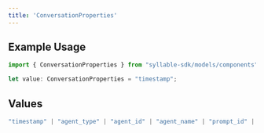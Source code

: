 ```yaml
---
title: 'ConversationProperties'
---
```


## Example Usage

```typescript
import { ConversationProperties } from "syllable-sdk/models/components";

let value: ConversationProperties = "timestamp";
```

## Values

```typescript
"timestamp" | "agent_type" | "agent_id" | "agent_name" | "prompt_id" | "prompt_name" | "llm_provider" | "llm_model" | "llm_version" | "is_legacy"
```
